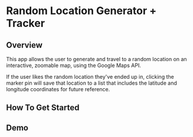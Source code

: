 # Random Location Generator + Tracker #

## Overview ##
This app allows the user to generate and travel to a random location on an interactive, zoomable map, using the Google Maps API.

If the user likes the random location they've ended up in, clicking the marker pin will save that location to a list that includes the latitude and longitude coordinates for future reference.

## How To Get Started ##

## Demo ##
